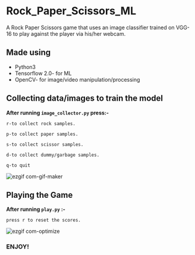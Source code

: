 # Rock_Paper_Scissors_ML

A Rock Paper Scissors game that uses an image classifier trained on VGG-16 to play against the player via his/her webcam.

## Made using

- Python3
- Tensorflow 2.0- for ML
- OpenCV- for image/video manipulation/processing

## Collecting data/images to train the model

**After running ```image_collector.py``` press:-**

```r-to collect rock samples.```

```p-to collect paper samples.```

```s-to collect scissor samples.```

```d-to collect dummy/garbage samples.```

```q-to quit```

![ezgif com-gif-maker](https://user-images.githubusercontent.com/48356056/83303746-3ed22e80-a21b-11ea-917d-f7669b0ad17f.gif)

## Playing the Game

**After running ```play.py``` :-**

```press r to reset the scores.```

![ezgif com-optimize](https://user-images.githubusercontent.com/48356056/83303783-51e4fe80-a21b-11ea-907d-2b52a5c4016f.gif)


### ENJOY!
